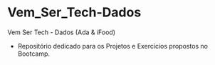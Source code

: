 # Vem_Ser_Tech-Dados
Vem Ser Tech - Dados (Ada &amp; iFood)

- Repositório dedicado para os Projetos e Exercícios propostos no Bootcamp.
